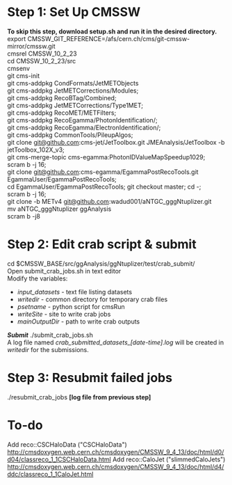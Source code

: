 Step 1: Set Up CMSSW
====================
**To skip this step, download setup.sh and run it in the desired directory.**<br>
export CMSSW_GIT_REFERENCE=/afs/cern.ch/cms/git-cmssw-mirror/cmssw.git <br>
cmsrel CMSSW_10_2_23 <br>
cd CMSSW_10_2_23/src <br>
cmsenv <br>
git cms-init<br>
git cms-addpkg CondFormats/JetMETObjects<br>
git cms-addpkg JetMETCorrections/Modules;<br>
git cms-addpkg RecoBTag/Combined;  <br> 
git cms-addpkg JetMETCorrections/Type1MET;  <br> 
git cms-addpkg RecoMET/METFilters;  <br> 
git cms-addpkg RecoEgamma/PhotonIdentification/;  <br> 
git cms-addpkg RecoEgamma/ElectronIdentification/;  <br> 
git cms-addpkg CommonTools/PileupAlgos;  <br>
git clone git@github.com:cms-jet/JetToolbox.git JMEAnalysis/JetToolbox -b jetToolbox_102X_v3;  <br>
git cms-merge-topic cms-egamma:PhotonIDValueMapSpeedup1029;  <br>
scram b -j 16;  <br>
git clone git@github.com:cms-egamma/EgammaPostRecoTools.git  EgammaUser/EgammaPostRecoTools;  <br>
cd  EgammaUser/EgammaPostRecoTools;  git checkout master;  cd -;  <br>
scram b -j 16;  <br>
git clone -b METv4 git@github.com:wadud001/aNTGC_gggNtuplizer.git<br>
mv aNTGC_gggNtuplizer ggAnalysis<br>
scram b -j8 <br>


Step 2: Edit crab script & submit
=================================
cd $CMSSW_BASE/src/ggAnalysis/ggNtuplizer/test/crab_submit/<br>
Open submit_crab_jobs.sh in text editor <br>
Modify the variables: <br>
* *input_datasets* - text file listing datasets <br>
* *writedir* - common directory for temporary crab files <br>
* *psetname* - python script for cmsRun <br>
* *writeSite* - site to write crab jobs <br>
* *mainOutputDir* - path to write crab outputs <br>

___Submit___ ./submit_crab_jobs.sh<br>
A log file named *crab_submitted_datasets_[date-time].log* will be created in *writedir* for the submissions. <br>


Step 3: Resubmit failed jobs
============================
./resubmit_crab_jobs __[log file from previous step]__


To-do
======
Add reco::CSCHaloData ("CSCHaloData") http://cmsdoxygen.web.cern.ch/cmsdoxygen/CMSSW_9_4_13/doc/html/d0/d04/classreco_1_1CSCHaloData.html
Add reco::CaloJet ("slimmedCaloJets") http://cmsdoxygen.web.cern.ch/cmsdoxygen/CMSSW_9_4_13/doc/html/d4/ddc/classreco_1_1CaloJet.html
